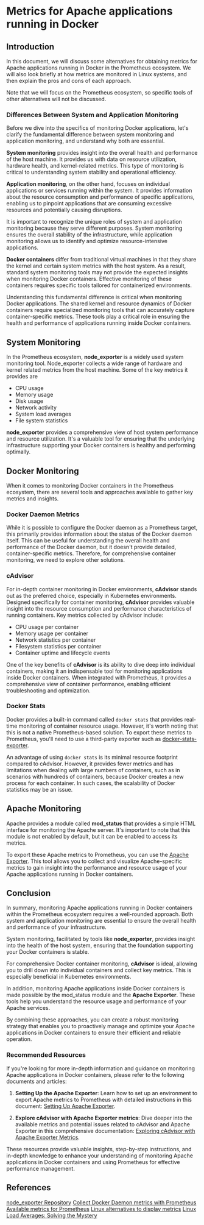 # Metrics for Apache applications running in Docker

## Introduction

In this document, we will discuss some alternatives for obtaining metrics for Apache applications running in Docker in the Prometheus ecosystem. We will also look briefly at how metrics are monitored in Linux systems, and then explain the pros and cons of each approach.

Note that we will focus on the Prometheus ecosystem, so specific tools of other alternatives will not be discussed.

### Differences Between System and Application Monitoring

Before we dive into the specifics of monitoring Docker applications, let's clarify the fundamental difference between system monitoring and application monitoring, and understand why both are essential.

**System monitoring** provides insight into the overall health and performance of the host machine. It provides us with data on resource utilization, hardware health, and kernel-related metrics. This type of monitoring is critical to understanding system stability and operational efficiency.

**Application monitoring**, on the other hand, focuses on individual applications or services running within the system. It provides information about the resource consumption and performance of specific applications, enabling us to pinpoint applications that are consuming excessive resources and potentially causing disruptions.

It is important to recognize the unique roles of system and application monitoring because they serve different purposes. System monitoring ensures the overall stability of the infrastructure, while application monitoring allows us to identify and optimize resource-intensive applications.

**Docker containers** differ from traditional virtual machines in that they share the kernel and certain system metrics with the host system. As a result, standard system monitoring tools may not provide the expected insights when monitoring Docker containers. Effective monitoring of these containers requires specific tools tailored for containerized environments.

Understanding this fundamental difference is critical when monitoring Docker applications. The shared kernel and resource dynamics of Docker containers require specialized monitoring tools that can accurately capture container-specific metrics. These tools play a critical role in ensuring the health and performance of applications running inside Docker containers.

## System Monitoring

In the Prometheus ecosystem, **node_exporter** is a widely used system monitoring tool. Node_exporter collects a wide range of hardware and kernel related metrics from the host machine. Some of the key metrics it provides are

- CPU usage
- Memory usage
- Disk usage
- Network activity
- System load averages
- File system statistics

**node_exporter** provides a comprehensive view of host system performance and resource utilization. It's a valuable tool for ensuring that the underlying infrastructure supporting your Docker containers is healthy and performing optimally.

## Docker Monitoring

When it comes to monitoring Docker containers in the Prometheus ecosystem, there are several tools and approaches available to gather key metrics and insights.

### Docker Daemon Metrics

While it is possible to configure the Docker daemon as a Prometheus target, this primarily provides information about the status of the Docker daemon itself. This can be useful for understanding the overall health and performance of the Docker daemon, but it doesn't provide detailed, container-specific metrics. Therefore, for comprehensive container monitoring, we need to explore other solutions.

### cAdvisor

For in-depth container monitoring in Docker environments, **cAdvisor** stands out as the preferred choice, especially in Kubernetes environments. Designed specifically for container monitoring, **cAdvisor** provides valuable insight into the resource consumption and performance characteristics of running containers. Key metrics collected by cAdvisor include:

- CPU usage per container
- Memory usage per container
- Network statistics per container
- Filesystem statistics per container
- Container uptime and lifecycle events

One of the key benefits of **cAdvisor** is its ability to dive deep into individual containers, making it an indispensable tool for monitoring applications inside Docker containers. When integrated with Prometheus, it provides a comprehensive view of container performance, enabling efficient troubleshooting and optimization.

### Docker Stats

Docker provides a built-in command called `docker stats` that provides real-time monitoring of container resource usage. However, it's worth noting that this is not a native Prometheus-based solution. To export these metrics to Prometheus, you'll need to use a third-party exporter such as [docker-stats-exporter](https://github.com/wywywywy/docker_stats_exporter).

An advantage of using `docker stats` is its minimal resource footprint compared to cAdvisor. However, it provides fewer metrics and has limitations when dealing with large numbers of containers, such as in scenarios with hundreds of containers, because Docker creates a new process for each container. In such cases, the scalability of Docker statistics may be an issue.

## Apache Monitoring

Apache provides a module called **mod_status** that provides a simple HTML interface for monitoring the Apache server. It's important to note that this module is not enabled by default, but it can be enabled to access its metrics.

To export these Apache metrics to Prometheus, you can use the [Apache Exporter](https://github.com/Lusitaniae/apache_exporter). This tool allows you to collect and visualize Apache-specific metrics to gain insight into the performance and resource usage of your Apache applications running in Docker containers.

## Conclusion

In summary, monitoring Apache applications running in Docker containers within the Prometheus ecosystem requires a well-rounded approach. Both system and application monitoring are essential to ensure the overall health and performance of your infrastructure.

System monitoring, facilitated by tools like **node_exporter**, provides insight into the health of the host system, ensuring that the foundation supporting your Docker containers is stable.

For comprehensive Docker container monitoring, **cAdvisor** is ideal, allowing you to drill down into individual containers and collect key metrics. This is especially beneficial in Kubernetes environments.

In addition, monitoring Apache applications inside Docker containers is made possible by the mod_status module and the **Apache Exporter**. These tools help you understand the resource usage and performance of your Apache services.

By combining these approaches, you can create a robust monitoring strategy that enables you to proactively manage and optimize your Apache applications in Docker containers to ensure their efficient and reliable operation.

### Recommended Resources

If you're looking for more in-depth information and guidance on monitoring Apache applications in Docker containers, please refer to the following documents and articles:

1. **Setting Up the Apache Exporter**: Learn how to set up an environment to export Apache metrics to Prometheus with detailed instructions in this document: [Setting Up Apache Exporter](https://github.com/MarioRP-01/app-apache-php/blob/main/docs/export-apache-metrics-to-prometheus.md).

2. **Explore cAdvisor with Apache Exporter metrics**: Dive deeper into the available metrics and potential issues related to cAdvisor and Apache Exporter in this comprehensive documentation: [Exploring cAdvisor with Apache Exporter Metrics](./exploring_cadvisor_with_apache_exporter_metrics.md).

These resources provide valuable insights, step-by-step instructions, and in-depth knowledge to enhance your understanding of monitoring Apache applications in Docker containers and using Prometheus for effective performance management.

## References

[node_exporter Repository](https://github.com/prometheus/node_exporter)
[Collect Docker Daemon metrics with Prometheus](https://docs.docker.com/config/daemon/prometheus/)
[Available metrics for Prometheus](https://github.com/google/cadvisor/blob/master/docs/storage/prometheus.md)
[Linux alternatives to display metrics](https://phoenixnap.com/kb/check-cpu-usage-load-linux)
[Linux Load Averages: Solving the Mystery](https://www.brendangregg.com/blog/2017-08-08/linux-load-averages.html)
